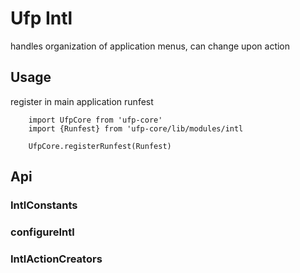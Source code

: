 # Ufp Intl

handles organization of application menus, can change upon action

## Usage

register in main application runfest

        import UfpCore from 'ufp-core'
        import {Runfest} from 'ufp-core/lib/modules/intl

        UfpCore.registerRunfest(Runfest)
        

## Api
### IntlConstants 

### configureIntl 

### IntlActionCreators 

        

         